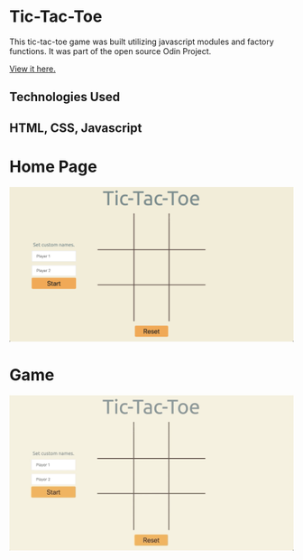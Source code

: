 # Tic-Tac-Toe

This tic-tac-toe game was built utilizing javascript modules and factory functions. It was part of the open source Odin Project. 

<a href="https://ricardo-gonzalez-villegas.github.io/tic-tac-toe/index.html">View it here.</a>

<h2>Technologies Used<h2/>
<p>HTML, CSS, Javascript</p>

<h1>Home Page</h1>

<img src="/img/home_page.png"/>

<h1>Game</h1>

<img src="/img/game.gif" />

